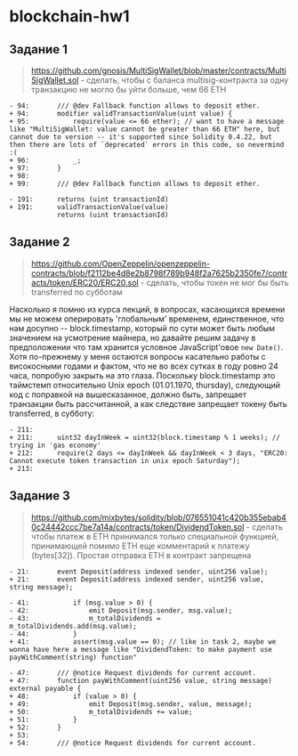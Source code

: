 # blockchain-hw1
## Задание 1
> https://github.com/gnosis/MultiSigWallet/blob/master/contracts/MultiSigWallet.sol - сделать, чтобы с баланса multisig-контракта за одну транзакцию не могло бы уйти больше, чем 66 ETH

```
- 94:       /// @dev Fallback function allows to deposit ether.
+ 94:       modifier validTransactionValue(uint value) {
+ 95:           require(value <= 66 ether); // want to have a message like "MultiSigWallet: value cannot be greater than 66 ETH" here, but cannot due to version -- it's supported since Solidity 0.4.22, but then there are lots of `deprecated` errors in this code, so nevermind :(
+ 96:           _;
+ 97:       }
+ 98:       
+ 99:       /// @dev Fallback function allows to deposit ether.

- 191:      returns (uint transactionId)
+ 191:      validTransactionValue(value)
            returns (uint transactionId)
```

## Задание 2
> https://github.com/OpenZeppelin/openzeppelin-contracts/blob/f2112be4d8e2b8798f789b948f2a7625b2350fe7/contracts/token/ERC20/ERC20.sol - сделать, чтобы токен не мог бы быть transferred по субботам

Насколько я помню из курса лекций, в вопросах, касающихся времени мы не можем оперировать 'глобальным' временем, единственное, что нам досупно -- block.timestamp, который по сути может быть любым значением на усмотрение майнера, но давайте решим задачу в предположении что там хранится условное JavaScript'овое `new Date()`.
Хотя по-прежнему у меня остаются вопросы касательно работы с високосными годами и фактом, что не во всех сутках в году ровно 24 часа, попробую закрыть на это глаза. Поскольку block.timestamp это таймстемп относительно Unix epoch (01.01.1970, thursday), следующий код с поправкой на вышесказанное, должно быть, запрещает транзакции быть рассчитанной, а как следствие запрещает токену быть transferred, в субботу:
```
- 211:      
+ 211:      uint32 dayInWeek = uint32(block.timestamp % 1 weeks); // trying in 'gas economy' 
+ 212:      require(2 days <= dayInWeek && dayInWeek < 3 days, "ERC20: Cannot execute token transaction in unix epoch Saturday");
+ 213:      
```

## Задание 3
> https://github.com/mixbytes/solidity/blob/076551041c420b355ebab40c24442ccc7be7a14a/contracts/token/DividendToken.sol - сделать чтобы платеж в ETH принимался только специальной функцией, принимающей помимо ETH еще комментарий к платежу (bytes[32]). Простая отправка ETH в контракт запрещена

```
- 21:       event Deposit(address indexed sender, uint256 value);
+ 21:       event Deposit(address indexed sender, uint256 value, string message);

- 41:           if (msg.value > 0) {
- 42:               emit Deposit(msg.sender, msg.value);
- 43:               m_totalDividends = m_totalDividends.add(msg.value);
- 44:           }
+ 41:           assert(msg.value == 0); // like in task 2, maybe we wonna have here a message like "DividendToken: to make payment use payWithComment(string) function"

- 47:       /// @notice Request dividends for current account.
+ 47:       function payWithComment(uint256 value, string message) external payable {
+ 48:           if (value > 0) {
+ 49:               emit Deposit(msg.sender, value, message);
+ 50:               m_totalDividends += value;
+ 51:           }
+ 52:       }
+ 53:      
+ 54:       /// @notice Request dividends for current account.
```
